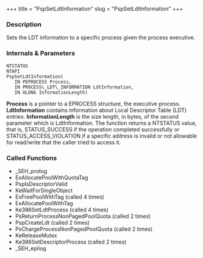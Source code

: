 +++
title = "PspSetLdtInformation"
slug = "PspSetLdtInformation"
+++

### Description

Sets the LDT information to a specific process given the process executive.

### Internals & Parameters

```
NTSTATUS
NTAPI
PspSetLdtInformation(
   IN PEPROCESS Process,
   IN PROCESS\_LDT\_INFORMATION LdtInformation,
   IN ULONG InformationLength)
```      

**Process** is a pointer to a EPROCESS structure, the executive process. **LdtInformation** contains information about Local Descriptor Table (LDT) entries. **InformationLength** is the size length, in bytes, of the second parameter which is LdtInformation. The function returns a NTSTATUS value, that is, STATUS\_SUCCESS if the operation completed successfully or STATUS\_ACCESS\_VIOLATION if a specific address is invalid or not allowable for read/write that the caller tried to access it.

### Called Functions

- \_SEH\_prolog
- ExAllocatePoolWithQuotaTag
- PspIsDescriptorValid
- KeWaitForSingleObject
- ExFreePoolWithTag (called 4 times)
- ExAllocatePoolWithTag
- Ke386SetLdtProcess (called 4 times)
- PsReturnProcessNonPagedPoolQuota (called 2 times)
- PspCreateLdt (called 2 times)
- PsChargeProcessNonPagedPoolQuota (called 2 times)
- KeReleaseMutex
- Ke386SetDescriptorProcess (called 2 times)
- \_SEH\_epilog
